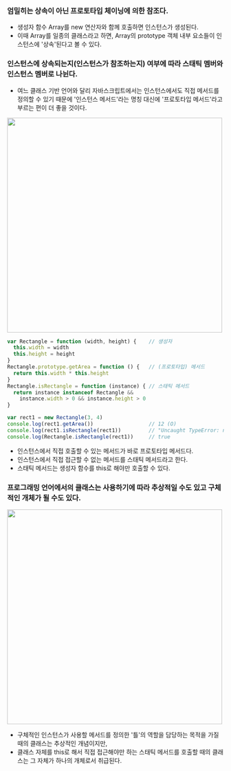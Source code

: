 ### 엄밀히는 상속이 아닌 프로토타입 체이닝에 의한 참조다.

- 생성자 함수 Array를 new 연산자와 함께 호출하면 인스턴스가 생성된다.
- 이때 Array를 일종의 클래스라고 하면, Array의 prototype 객체 내부 요소들이 인스턴스에 '상속'된다고 볼 수 있다.

### 인스턴스에 상속되는지(인스턴스가 참조하는지) 여부에 따라 스태틱 멤버와 인스턴스 멤버로 나뉜다.

- 여느 클래스 기반 언어와 달리 자바스크립트에서는 인스턴스에서도 직접 메서드를 정의할 수 있기 때문에 '인스턴스 메서드'라는 명칭 대신에 '프로토타입 메서드'라고 부르는 편이 더 좋을 것이다.

<img width="500" alt="" src="https://github.com/user-attachments/assets/34315f1e-f9a6-4807-94f1-4b708afc653a" />

```javascript
var Rectangle = function (width, height) {    // 생성자
  this.width = width
  this.height = height
}
Rectangle.prototype.getArea = function () {   // (프로토타입) 메서드
  return this.width * this.height
}
Rectangle.isRectangle = function (instance) { // 스태틱 메서드
  return instance instanceof Rectangle &&
    instance.width > 0 && instance.height > 0
}

var rect1 = new Rectangle(3, 4)
console.log(rect1.getArea())                  // 12 (O)
console.log(rect1.isRectangle(rect1))         // "Uncaught TypeError: not a function" (X)
console.log(Rectangle.isRectangle(rect1))     // true
```

- 인스턴스에서 직접 호출할 수 있는 메서드가 바로 프로토타입 메서드다.
- 인스턴스에서 직접 접근할 수 없는 메서드를 스태틱 메서드라고 한다.
- 스태틱 메서드는 생성자 함수를 this로 해야만 호출할 수 있다.

### 프로그래밍 언어에서의 클래스는 사용하기에 따라 추상적일 수도 있고 구체적인 개체가 될 수도 있다.

<img width="500" alt="" src="https://github.com/user-attachments/assets/b39ebf0b-cd00-4b8d-b24a-2c981c727c13" />

- 구체적인 인스턴스가 사용할 메서드를 정의한 '틀'의 역할을 담당하는 목적을 가질 때의 클래스는 추상적인 개념이지만,
- 클래스 자체를 this로 해서 직접 접근해야만 하는 스태틱 메서드를 호출할 때의 클래스는 그 자체가 하나의 개체로서 취급된다.
